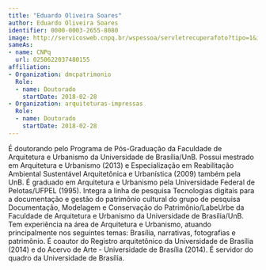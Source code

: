 ```yaml
---
title: "Eduardo Oliveira Soares"
author: Eduardo Oliveira Soares
identifier: 0000-0003-2655-8080
image: http://servicosweb.cnpq.br/wspessoa/servletrecuperafoto?tipo=1&id=K4298856D4
sameAs:
- name: CNPq
  url: 0250622037480155
affiliation:
- Organization: dmcpatrimonio
  Role:
  - name: Doutorado
    startDate: 2018-02-28
- Organization: arquiteturas-impressas
  Role:
  - name: Doutorado
    startDate: 2018-02-28
---
```


É doutorando pelo Programa de Pós-Graduação da Faculdade de Arquitetura
e Urbanismo da Universidade de Brasília/UnB. Possui mestrado em
Arquitetura e Urbanismo (2013) e Especialização em Reabilitação
Ambiental Sustentável Arquitetônica e Urbanística (2009) também pela
UnB. É graduado em Arquitetura e Urbanismo pela Universidade Federal de
Pelotas/UFPEL (1995). Integra a linha de pesquisa Tecnologias digitais
para a documentação e gestão do patrimônio cultural do grupo de pesquisa
Documentação, Modelagem e Conservação do Patrimônio/LabeUrbe da
Faculdade de Arquitetura e Urbanismo da Universidade de Brasília/UnB.
Tem experiência na área de Arquitetura e Urbanismo, atuando
principalmente nos seguintes temas: Brasília, narrativas, fotografias e
patrimônio. É coautor do Registro arquitetônico da Universidade de
Brasília (2014) e do Acervo de Arte - Universidade de Brasília (2014). É
servidor do quadro da Universidade de Brasília. 


